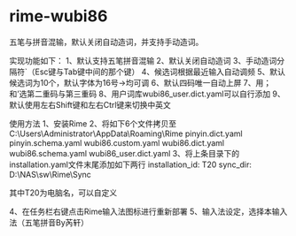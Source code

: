 # rime-wubi86
五笔与拼音混输，默认关闭自动造词，并支持手动造词。

实现功能如下：
1、默认支持五笔拼音混输
2、默认关闭自动造词
3、手动造词分隔符`（Esc键与Tab键中间的那个键）
4、候选词根据最近输入自动调频
5、默认候选词为10个，默认字体为16号→均可调
6、默认四码唯一自动上屏
7、用；和’选第二重码与第三重码
8、用户词库wubi86_user.dict.yaml可以自行添加
9、默认使用左右Shift键和左右Ctrl键来切换中英文


使用方法
1、安装Rime
2、将如下6个文件拷贝至C:\Users\Administrator\AppData\Roaming\Rime
  pinyin.dict.yaml
  pinyin.schema.yaml
  wubi86.custom.yaml
  wubi86.dict.yaml
  wubi86.schema.yaml
  wubi86_user.dict.yaml
3、将上条目录下的installation.yaml文件末尾添加如下两行
installation_id: T20
sync_dir: D:\NAS\sw\Rime\Sync

其中T20为电脑名，可以自定义

4、在任务栏右键点击Rime输入法图标进行重新部署
5、输入法设定，选择本输入法（五笔拼音By芮轩）
